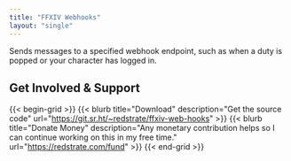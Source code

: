 ```yaml
---
title: "FFXIV Webhooks"
layout: "single"
---
```


Sends messages to a specified webhook endpoint, such as when a duty is popped or your character has logged in.

## Get Involved & Support

{{< begin-grid >}}
{{< blurb title="Download" description="Get the source code" url="https://git.sr.ht/~redstrate/ffxiv-web-hooks" >}}
{{< blurb title="Donate Money" description="Any monetary contribution helps so I can continue working on this in my free time." url="https://redstrate.com/fund" >}}
{{< end-grid >}}
